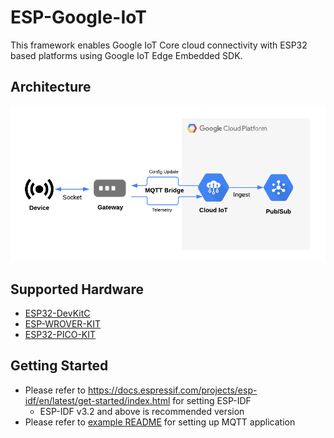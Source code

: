 # ESP-Google-IoT

This framework enables Google IoT Core cloud connectivity with ESP32 based platforms using Google IoT Edge Embedded SDK.

## Architecture

![Google IoT Core](docs/_static/giot.png)

## Supported Hardware

- [ESP32-DevKitC](https://docs.espressif.com/projects/esp-idf/en/latest/hw-reference/modules-and-boards.html#esp32-devkitc-v4)
- [ESP-WROVER-KIT](https://docs.espressif.com/projects/esp-idf/en/latest/hw-reference/modules-and-boards.html#esp-wrover-kit-v4-1)
- [ESP32-PICO-KIT](https://docs.espressif.com/projects/esp-idf/en/latest/hw-reference/modules-and-boards.html#esp32-pico-kit-v4-1)

## Getting Started

- Please refer to https://docs.espressif.com/projects/esp-idf/en/latest/get-started/index.html for setting ESP-IDF
  - ESP-IDF v3.2 and above is recommended version
- Please refer to [example README](examples/mqtt_logic_producer_esp32/README.md) for setting up MQTT application
